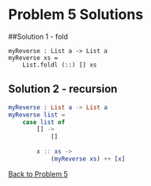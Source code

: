 # Problem 5 Solutions


##Solution 1 - fold

```
myReverse : List a -> List a
myReverse xs =
    List.foldl (::) [] xs
```

## Solution 2 - recursion
```elm
myReverse : List a -> List a
myReverse list =
    case list of 
        [] ->
            []
            
        x :: xs ->
            (myReverse xs) ++ [x]
```
[Back to Problem 5](../p/p05.md)